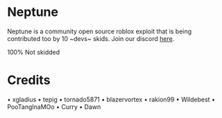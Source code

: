 # Neptune
Neptune is a community open source roblox exploit that is being contributed too by 10 ~devs~ skids.
Join our discord [here](https://discord.gg/nTAmvX2).

100% Not skidded
# Credits
• xgladius 
• tepig
• tornado5871
• blazervortex
• rakion99
• Wildebest
• PooTangInaMOo
• Curry
• Dawn
